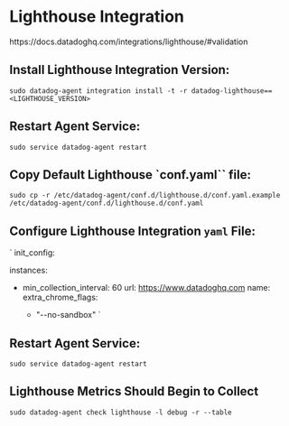 # Lighthouse Integration

<link>https://docs.datadoghq.com/integrations/lighthouse/#validation</link>

## Install Lighthouse Integration Version:

`sudo datadog-agent integration install -t -r datadog-lighthouse==<LIGHTHOUSE_VERSION>`

## Restart Agent Service:

`sudo service datadog-agent restart`

## Copy Default Lighthouse `conf.yaml`` file:
`sudo cp -r /etc/datadog-agent/conf.d/lighthouse.d/conf.yaml.example /etc/datadog-agent/conf.d/lighthouse.d/conf.yaml`

## Configure Lighthouse Integration `yaml` File:

`
init_config:

instances:
  - min_collection_interval: 60
    url: https://www.datadoghq.com
    name: <VALUE>
    extra_chrome_flags:
      - "--no-sandbox"
`
## Restart Agent Service:

`sudo service datadog-agent restart`

## Lighthouse Metrics Should Begin to Collect

`sudo datadog-agent check lighthouse -l debug -r --table`